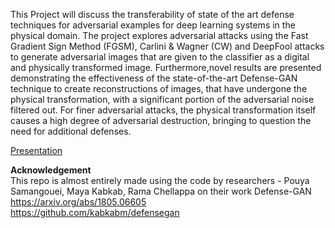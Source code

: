 

This Project will discuss the transferability of state of the art defense techniques for adversarial examples for deep learning systems in the physical domain. 
The project explores adversarial attacks using the Fast Gradient Sign Method (FGSM), Carlini \& Wagner (CW) and DeepFool attacks to 
generate adversarial images that are given to the classifier as a digital and physically transformed image. 
Furthermore,novel results are presented demonstrating the effectiveness of the state-of-the-art Defense-GAN technique to create reconstructions of images, that have undergone the physical transformation, with a significant portion of the adversarial noise filtered out. 
For finer adversarial attacks, the physical transformation itself causes a high degree of adversarial destruction, bringing to question the need for additional defenses. 




[Presentation](https://docs.google.com/presentation/d/12EdbAu67JD_41Jx1GSk2cmZ__yXMpJsvRCzBytWe93Q/edit#slide=id.g46f8c59f95_0_5)


**Acknowledgement**<br>
This repo is almost entirely made using the code by researchers -  Pouya Samangouei, Maya Kabkab, Rama Chellappa on their work Defense-GAN
https://arxiv.org/abs/1805.06605 <br>
https://github.com/kabkabm/defensegan

